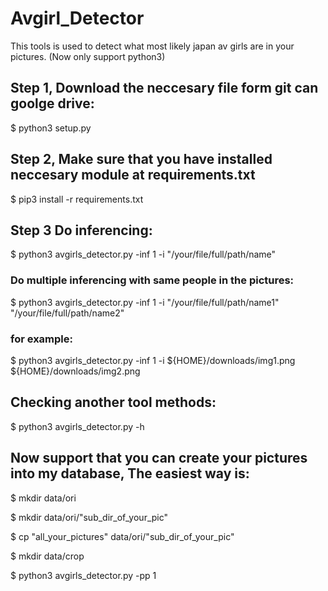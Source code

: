 # Avgirl_Detector
This tools is used to detect what most likely japan av girls are in your pictures.
(Now only support python3)

## Step 1, Download the neccesary file form git can goolge drive:

$ python3 setup.py

## Step 2, Make sure that you have installed neccesary module at requirements.txt

$ pip3 install -r requirements.txt 

## Step 3 Do inferencing:

$ python3 avgirls_detector.py -inf 1 -i "/your/file/full/path/name"

### Do  multiple inferencing with same people in the pictures:

$ python3 avgirls_detector.py -inf 1 -i "/your/file/full/path/name1" "/your/file/full/path/name2" 

### for example:
$ python3 avgirls_detector.py -inf 1 -i ${HOME}/downloads/img1.png ${HOME}/downloads/img2.png

## Checking another tool methods:

$ python3 avgirls_detector.py -h

## Now support that you can create your pictures into my database, The easiest way is:

$ mkdir data/ori 

$ mkdir data/ori/"sub_dir_of_your_pic"

$ cp "all_your_pictures" data/ori/"sub_dir_of_your_pic" 

$ mkdir data/crop

$ python3 avgirls_detector.py -pp 1



